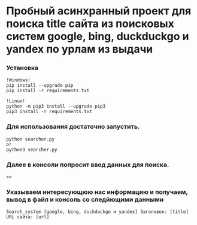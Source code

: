 # Пробный асинхранный проект для поиска title сайта из поисковых систем google, bing, duckduckgo и yandex по урлам из выдачи

### Установка

```
!Windows!
pip install --upgrade pip
pip install -r requirements.txt

!Linux!
python -m pip3 install --upgrade pip3
pip3 install -r requirements.txt
```

### Для использования достаточно запустить.

```
python searcher.py 
or
python3 searcher.py
```

### Далее в консоли попросит ввод данных для поиска.

```
>>
```
### Указываем интересующюю нас информацию и получаем, вывод в файл и консоль со следйющими данными

```
Search_system [google, bing, duckduckgo и yandex] Заголовок: [title] URL сайта: [url]
```


    
